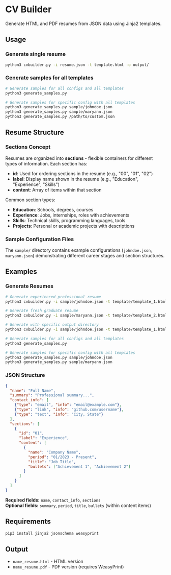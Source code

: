 # CV Builder

Generate HTML and PDF resumes from JSON data using Jinja2 templates.

## Usage

### Generate single resume
```bash
python3 cvbuilder.py -i resume.json -t template.html -o output/
```

### Generate samples for all templates
```bash
# Generate samples for all configs and all templates
python3 generate_samples.py

# Generate samples for specific config with all templates
python3 generate_samples.py sample/johndoe.json
python3 generate_samples.py sample/maryann.json
python3 generate_samples.py /path/to/custom.json
```

## Resume Structure

### Sections Concept
Resumes are organized into **sections** - flexible containers for different types of information. Each section has:
- **id**: Used for ordering sections in the resume (e.g., "00", "01", "02")
- **label**: Display name shown in the resume (e.g., "Education", "Experience", "Skills")
- **content**: Array of items within that section

Common section types:
- **Education**: Schools, degrees, courses
- **Experience**: Jobs, internships, roles with achievements
- **Skills**: Technical skills, programming languages, tools
- **Projects**: Personal or academic projects with descriptions

### Sample Configuration Files

The `sample/` directory contains example configurations (`johndoe.json`, `maryann.json`) demonstrating different career stages and section structures.

## Examples

### Generate Resumes

```bash
# Generate experienced professional resume
python3 cvbuilder.py -i sample/johndoe.json -t template/template_1.html

# Generate fresh graduate resume
python3 cvbuilder.py -i sample/maryann.json -t template/template_2.html

# Generate with specific output directory
python3 cvbuilder.py -i sample/johndoe.json -t template/template_1.html -o ./output

# Generate samples for all configs and all templates  
python3 generate_samples.py

# Generate samples for specific config with all templates
python3 generate_samples.py sample/johndoe.json
python3 generate_samples.py sample/maryann.json
```

### JSON Structure
```json
{
  "name": "Full Name",
  "summary": "Professional summary...",
  "contact_info": [
    {"type": "email", "info": "email@example.com"},
    {"type": "link", "info": "github.com/username"},
    {"type": "text", "info": "City, State"}
  ],
  "sections": [
    {
      "id": "01",
      "label": "Experience",
      "content": [
        {
          "name": "Company Name",
          "period": "01/2023 - Present",
          "title": "Job Title",
          "bullets": ["Achievement 1", "Achievement 2"]
        }
      ]
    }
  ]
}
```

**Required fields:** `name`, `contact_info`, `sections`  
**Optional fields:** `summary`, `period`, `title`, `bullets` (within content items)

## Requirements

```bash
pip3 install jinja2 jsonschema weasyprint
```

## Output

- `name_resume.html` - HTML version
- `name_resume.pdf` - PDF version (requires WeasyPrint)